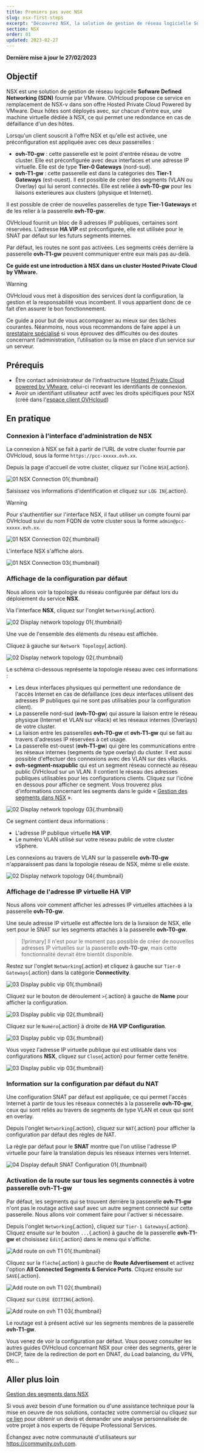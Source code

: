 ```yaml
---
title: Premiers pas avec NSX
slug: nsx-first-steps
excerpt: "Découvrez NSX, la solution de gestion de réseau logicielle Sofware Defined Networking (SDN) fournie par VMware"
section: NSX
order: 01
updated: 2023-02-27
---
```


**Dernière mise à jour le 27/02/2023**

## Objectif

NSX est une solution de gestion de réseau logicielle **Sofware Defined Networking (SDN)** fournie par VMware. OVHcloud propose ce service en remplacement de NSX-v dans son offre Hosted Private Cloud Powered by VMware. Deux hôtes sont déployés avec, sur chacun d'entre eux, une machine virtuelle dédiée à NSX, ce qui permet une redondance en cas de défaillance d'un des hôtes.

Lorsqu'un client souscrit à l'offre NSX et qu'elle est activée, une préconfiguration est appliquée avec ces deux passerelles :

- **ovh-T0-gw** : cette passerelle est le point d'entrée réseau de votre cluster. Elle est préconfigurée avec deux interfaces et une adresse IP virtuelle. Elle est de type **Tier-0 Gateways** (nord-sud).
- **ovh-T1-gw** : cette passerelle est dans la catégories des **Tier-1 Gateways** (est-ouest). Il est possible de créer des segments (VLAN ou Overlay) qui lui seront connectés. Elle est reliée à **ovh-T0-gw** pour les liaisons exterieures aux clusters (physique et Internet). 

Il est possible de créer de nouvelles passerelles de type **Tier-1 Gateways** et de les relier à la passerelle **ovh-T0-gw**. 

OVHcloud fournit un bloc de 8 adresses IP publiques, certaines sont réservées. L'adresse **HA VIP** est préconfigurée, elle est utilisée pour le SNAT par défaut sur les futurs segments internes.

Par défaut, les routes ne sont pas activées. Les segments créés derrière la passerelle **ovh-T1-gw** peuvent communiquer entre eux mais pas au-delà.

**Ce guide est une introduction à NSX dans un cluster Hosted Private Cloud by VMware.**

> [!warning]
> OVHcloud vous met à disposition des services dont la configuration, la gestion et la responsabilité vous incombent. Il vous appartient donc de ce fait d’en assurer le bon fonctionnement.
>
> Ce guide a pour but de vous accompagner au mieux sur des tâches courantes. Néanmoins, nous vous recommandons de faire appel à un [prestataire spécialisé](https://partner.ovhcloud.com/fr/) si vous éprouvez des difficultés ou des doutes concernant l’administration, l’utilisation ou la mise en place d’un service sur un serveur.
>

## Prérequis

- Être contact administrateur de l'infrastructure [Hosted Private Cloud powered by VMware](https://www.ovhcloud.com/fr-ca/enterprise/products/hosted-private-cloud/), celui-ci recevant les identifiants de connexion.
- Avoir un identifiant utilisateur actif avec les droits spécifiques pour NSX (créé dans l'[espace client OVHcloud](https://ca.ovh.com/auth/?action=gotomanager&from=https://www.ovh.com/ca/fr/&ovhSubsidiary=qc))

## En pratique

### Connexion à l'interface d'administration de NSX

La connexion à NSX se fait à partir de l'URL de votre cluster fournie par OVHcloud, sous la forme `https://pcc-xxxxx.ovh.xx`.

Depuis la page d'accueil de votre cluster, cliquez sur l'icône `NSX`{.action}.

![01 NSX Connection 01](images/01-nsxt-connection01.png){.thumbnail}

Saisissez vos informations d'identification et cliquez sur `LOG IN`{.action}.

> [!warning]
> Pour s'authentifier sur l'interface NSX, il faut utiliser un compte fourni par OVHcloud suivi du nom FQDN de votre cluster sous la forme `admin@pcc-xxxxx.ovh.xx`. 
>

![01 NSX Connection 02](images/01-nsxt-connection02.png){.thumbnail}

L'interface NSX s'affiche alors.

![01 NSX Connection 03](images/01-nsxt-connection03.png){.thumbnail}

### Affichage de la configuration par défaut

Nous allons voir la topologie du réseau configurée par défaut lors du déploiement du service **NSX**.

Via l'interface **NSX**, cliquez sur l'onglet `Networking`{.action}.

![02 Display network topology 01](images/02-display-network-topology01.png){.thumbnail}

Une vue de l'ensemble des éléments du réseau est affichée.

Cliquez à gauche sur `Network Topology`{.action}.

![02 Display network topology 02](images/02-display-network-topology02.png){.thumbnail}

Le schéma ci-dessous représente la topologie réseau avec ces informations :

- Les deux interfaces physiques qui permettent une redondance de l'accès Internet en cas de défaillance (ces deux interfaces utilisent des adresses IP publiques qui ne sont pas utilisables pour la configuration client).
- La passerelle nord-sud (**ovh-T0-gw**) qui assure la liaison entre le réseau physique (Internet et VLAN sur vRack) et les réseaux internes (Overlays) de votre cluster.
- La liaison entre les passerelles **ovh-T0-gw** et **ovh-T1-gw** qui se fait au travers d'adresses IP réservées à cet usage.
- La passerelle est-ouest (**ovh-T1-gw**) qui gère les communications entre les réseaux internes (segments de type overlay) du cluster. Il est aussi possible d'effectuer des connexions avec des VLAN sur des vRacks.
- **ovh-segment-nsxpublic** qui est un segment réseau connecté au réseau public OVHcloud sur un VLAN. Il contient le réseau des adresses publiques utilisables pour les configurations clients. Cliquez sur l'icône en dessous pour afficher ce segment. Vous trouverez plus d'informations concernant les segments dans le guide « [Gestion des segments dans NSX](https://docs.ovh.com/ca/fr/private-cloud/nsx-segment-management) ».

![02 Display network topology 03](images/02-display-network-topology03.png){.thumbnail}

Ce segment contient deux informations :

- L'adresse IP publique virtuelle **HA VIP**.
- Le numéro VLAN utilisé sur votre réseau public de votre cluster vSphere.

Les connexions au travers de VLAN sur la passerelle **ovh-T0-gw** n'apparaissent pas dans la topologie réseau de NSX, même si elle existe.

![02 Display network topology 04](images/02-display-network-topology04.png){.thumbnail}

### Affichage de l'adresse IP virtuelle HA VIP

Nous allons voir comment afficher les adresses IP virtuelles attachées à la passerelle **ovh-T0-gw**.

Une seule adresse IP virtuelle est affectée lors de la livraison de NSX, elle sert pour le SNAT sur les segments attachés à la passerelle **ovh-T0-gw**.

> [!primary]
> Il n'est pour le moment pas possible de créer de nouvelles adresses IP virtuelles sur la passerelle **ovh-T0-gw**, mais cette fonctionnalité devrait être bientôt disponible.
> 

Restez sur l'onglet `Networking`{.action} et cliquez à gauche sur `Tier-0 Gateways`{.action} dans la catégorie **Connectivity**.

![03 Display public vip 01](images/03-display-public-vip01.png){.thumbnail}

Cliquez sur le bouton de déroulement `>`{.action} à gauche de **Name** pour afficher la configuration.

![03 Display public vip 02](images/03-display-public-vip02.png){.thumbnail}

Cliquez sur le `Numéro`{.action} à droite de **HA VIP Configuration**.

![03 Display public vip 03](images/03-display-public-vip03.png){.thumbnail}

Vous voyez l'adresse IP virtuelle publique qui est utilisable dans vos configurations **NSX**, cliquez sur `Close`{.action} pour fermer cette fenêtre.

![03 Display public vip 03](images/03-display-public-vip04.png){.thumbnail}

### Information sur la configuration par défaut du NAT

Une configuration SNAT par défaut est appliquée, ce qui permet l'accès Internet à partir de tous les réseaux connectés à la passerelle **ovh-T0-gw**, ceux qui sont reliés au travers de segments de type VLAN et ceux qui sont en overlay.

Depuis l'onglet `Networking`{.action}, cliquez sur `NAT`{.action} pour afficher la configuration par défaut des règles de NAT.

La règle par défaut pour le **SNAT** montre que l'on utilise l'adresse IP virtuelle pour faire la translation depuis les réseaux internes vers Internet.

![04 Display default SNAT Configuration 01](images/04-display-default-nat-configuration01.png){.thumbnail}

### Activation de la route sur tous les segments connectés à votre passerelle ovh-T1-gw

Par défaut, les segments qui se trouvent derrière la passerelle  **ovh-T1-gw** n'ont pas le routage activé sauf avec un autre segment connecté sur cette passerelle. Nous allons voir comment faire pour l'activer si nécessaire.

Depuis l'onglet `Networking`{.action}, cliquez sur `Tier-1 Gateways`{.action}. Cliquez ensuite sur le bouton `...`{.action} à gauche de la passerelle **ovh-T1-gw** et choisissez `Edit`{.action} dans le menu qui s'affiche.

![Add route on ovh T1 01](images/05-activate-route-on-ovh-t1-gw01.png){.thumbnail}

Cliquez sur la `flèche`{.action} à gauche de **Route Advertisement** et activez l'option **All Connected Segments & Service Ports**. Cliquez ensuite sur `SAVE`{.action}.

![Add route on ovh T1 02](images/05-activate-route-on-ovh-t1-gw02.png){.thumbnail}

Cliquez sur `CLOSE EDITING`{.action}.

![Add route on ovh T1 03](images/05-activate-route-on-ovh-t1-gw03.png){.thumbnail}

Le routage est à présent activé sur les segments membres de la passerelle **ovh-T1-gw**.

Vous venez de voir la configuration par défaut. Vous pouvez consulter les autres guides OVHcloud concernant NSX pour créer des segments, gérer le DHCP, faire de la redirection de port en DNAT, du Load balancing, du VPN, etc...

## Aller plus loin

[Gestion des segments dans NSX](https://docs.ovh.com/ca/fr/private-cloud/nsx-segment-management)

Si vous avez besoin d'une formation ou d'une assistance technique pour la mise en oeuvre de nos solutions, contactez votre commercial ou cliquez sur [ce lien](https://www.ovhcloud.com/fr-ca/professional-services/) pour obtenir un devis et demander une analyse personnalisée de votre projet à nos experts de l’équipe Professional Services.

Échangez avec notre communauté d'utilisateurs sur <https://community.ovh.com>.
